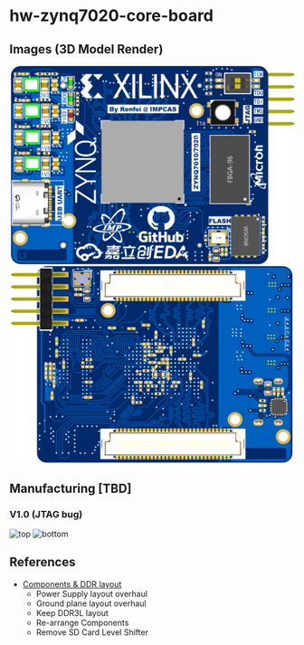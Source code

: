 # hw-zynq7020-core-board

## Images (3D Model Render)
![top](images/top.png)
![bottom](images/bottom.png)

## Manufacturing [TBD]
### V1.0 (JTAG bug)
![top](images/v1_top.png)
![bottom](images/v1_bottom.png)


## References
- [Components & DDR layout](https://oshwhub.com/z_star/zynq7020-core-board-and-various-rf-modules)
  - Power Supply layout overhaul
  - Ground plane layout overhaul
  - Keep DDR3L layout
  - Re-arrange Components
  - Remove SD Card Level Shifter
